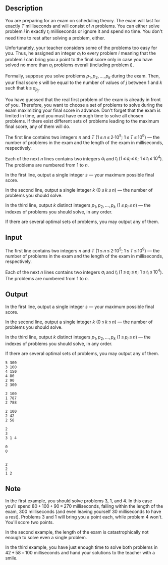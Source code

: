 ## Description

<div><p>You are preparing for an exam on scheduling theory. The exam will last for exactly <span class="tex-span"><i>T</i></span> milliseconds and will consist of <span class="tex-span"><i>n</i></span> problems. You can either solve problem <span class="tex-span"><i>i</i></span> in exactly <span class="tex-span"><i>t</i><sub class="lower-index"><i>i</i></sub></span> milliseconds or ignore it and spend no time. You don't need time to rest after solving a problem, either.</p><p>Unfortunately, your teacher considers some of the problems too easy for you. Thus, he assigned an integer <span class="tex-span"><i>a</i><sub class="lower-index"><i>i</i></sub></span> to every problem <span class="tex-span"><i>i</i></span> meaning that the problem <span class="tex-span"><i>i</i></span> can bring you a point to the final score only in case you have solved no more than <span class="tex-span"><i>a</i><sub class="lower-index"><i>i</i></sub></span> problems overall (including problem <span class="tex-span"><i>i</i></span>).</p><p>Formally, suppose you solve problems <span class="tex-span"><i>p</i><sub class="lower-index">1</sub>, <i>p</i><sub class="lower-index">2</sub>, ..., <i>p</i><sub class="lower-index"><i>k</i></sub></span> during the exam. Then, your final score <span class="tex-span"><i>s</i></span> will be equal to the number of values of <span class="tex-span"><i>j</i></span> between 1 and <span class="tex-span"><i>k</i></span> such that <span class="tex-span"><i>k</i> ≤ <i>a</i><sub class="lower-index"><i>p</i><sub class="lower-index"><i>j</i></sub></sub></span>.</p><p>You have guessed that the real first problem of the exam is already in front of you. Therefore, you want to choose a set of problems to solve during the exam maximizing your final score in advance. Don't forget that the exam is limited in time, and you must have enough time to solve all chosen problems. If there exist different sets of problems leading to the maximum final score, any of them will do.</p></div><div class="input-specification"><p>The first line contains two integers <span class="tex-span"><i>n</i></span> and <span class="tex-span"><i>T</i></span> (<span class="tex-span">1 ≤ <i>n</i> ≤ 2·10<sup class="upper-index">5</sup></span>; <span class="tex-span">1 ≤ <i>T</i> ≤ 10<sup class="upper-index">9</sup></span>)&nbsp;— the number of problems in the exam and the length of the exam in milliseconds, respectively.</p><p>Each of the next <span class="tex-span"><i>n</i></span> lines contains two integers <span class="tex-span"><i>a</i><sub class="lower-index"><i>i</i></sub></span> and <span class="tex-span"><i>t</i><sub class="lower-index"><i>i</i></sub></span> (<span class="tex-span">1 ≤ <i>a</i><sub class="lower-index"><i>i</i></sub> ≤ <i>n</i></span>; <span class="tex-span">1 ≤ <i>t</i><sub class="lower-index"><i>i</i></sub> ≤ 10<sup class="upper-index">4</sup></span>). The problems are numbered from 1 to <span class="tex-span"><i>n</i></span>.</p></div><div class="output-specification"><p>In the first line, output a single integer <span class="tex-span"><i>s</i></span>&nbsp;— your maximum possible final score.</p><p>In the second line, output a single integer <span class="tex-span"><i>k</i></span> (<span class="tex-span">0 ≤ <i>k</i> ≤ <i>n</i></span>)&nbsp;— the number of problems you should solve.</p><p>In the third line, output <span class="tex-span"><i>k</i></span> distinct integers <span class="tex-span"><i>p</i><sub class="lower-index">1</sub>, <i>p</i><sub class="lower-index">2</sub>, ..., <i>p</i><sub class="lower-index"><i>k</i></sub></span> (<span class="tex-span">1 ≤ <i>p</i><sub class="lower-index"><i>i</i></sub> ≤ <i>n</i></span>)&nbsp;— the indexes of problems you should solve, in any order.</p><p>If there are several optimal sets of problems, you may output any of them.</p></div>

## Input

<p>The first line contains two integers <span class="tex-span"><i>n</i></span> and <span class="tex-span"><i>T</i></span> (<span class="tex-span">1 ≤ <i>n</i> ≤ 2·10<sup class="upper-index">5</sup></span>; <span class="tex-span">1 ≤ <i>T</i> ≤ 10<sup class="upper-index">9</sup></span>)&nbsp;— the number of problems in the exam and the length of the exam in milliseconds, respectively.</p><p>Each of the next <span class="tex-span"><i>n</i></span> lines contains two integers <span class="tex-span"><i>a</i><sub class="lower-index"><i>i</i></sub></span> and <span class="tex-span"><i>t</i><sub class="lower-index"><i>i</i></sub></span> (<span class="tex-span">1 ≤ <i>a</i><sub class="lower-index"><i>i</i></sub> ≤ <i>n</i></span>; <span class="tex-span">1 ≤ <i>t</i><sub class="lower-index"><i>i</i></sub> ≤ 10<sup class="upper-index">4</sup></span>). The problems are numbered from 1 to <span class="tex-span"><i>n</i></span>.</p>

## Output

<p>In the first line, output a single integer <span class="tex-span"><i>s</i></span>&nbsp;— your maximum possible final score.</p><p>In the second line, output a single integer <span class="tex-span"><i>k</i></span> (<span class="tex-span">0 ≤ <i>k</i> ≤ <i>n</i></span>)&nbsp;— the number of problems you should solve.</p><p>In the third line, output <span class="tex-span"><i>k</i></span> distinct integers <span class="tex-span"><i>p</i><sub class="lower-index">1</sub>, <i>p</i><sub class="lower-index">2</sub>, ..., <i>p</i><sub class="lower-index"><i>k</i></sub></span> (<span class="tex-span">1 ≤ <i>p</i><sub class="lower-index"><i>i</i></sub> ≤ <i>n</i></span>)&nbsp;— the indexes of problems you should solve, in any order.</p><p>If there are several optimal sets of problems, you may output any of them.</p>





```input1
5 300
3 100
4 150
4 80
2 90
2 300

```




```input2
2 100
1 787
2 788

```




```input3
2 100
2 42
2 58

```




```output1
2
3
3 1 4

```




```output2
0
0


```




```output3
2
2
1 2

```



## Note

<p>In the first example, you should solve problems 3, 1, and 4. In this case you'll spend <span class="tex-span">80 + 100 + 90 = 270</span> milliseconds, falling within the length of the exam, 300 milliseconds (and even leaving yourself 30 milliseconds to have a rest). Problems 3 and 1 will bring you a point each, while problem 4 won't. You'll score two points.</p><p>In the second example, the length of the exam is catastrophically not enough to solve even a single problem.</p><p>In the third example, you have just enough time to solve both problems in <span class="tex-span">42 + 58 = 100</span> milliseconds and hand your solutions to the teacher with a smile.</p>
